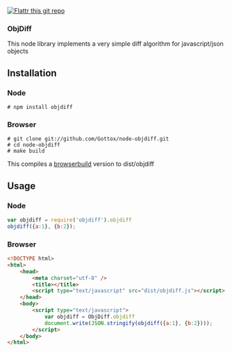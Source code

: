 [![Flattr this git repo](http://api.flattr.com/button/flattr-badge-large.png)](https://flattr.com/submit/auto?user_id=Gottox&url=https://github.com/Gottox/node-objdiff&title=node-objdiff&language=&tags=github&category=software)


### ObjDiff

This node library implements a very simple diff algorithm for javascript/json objects

## Installation

### Node
```
# npm install objdiff
```

### Browser

```
# git clone git://github.com/Gottox/node-objdiff.git
# cd node-objdiff
# make build
```

This compiles a [browserbuild](https://github.com/LearnBoost/browserbuild)
version to dist/objdiff


## Usage

### Node

``` javascript
var objdiff = require('objdiff').objdiff
objdiff({a:1}, {b:2});
```

### Browser

``` html
<!DOCTYPE html>
<html>
	<head>
		<meta charset="utf-8" />
		<title></title>
		<script type="text/javascript" src="dist/objdiff.js"></script>
	</head>
	<body>
		<script type="text/javascript">
			var objdiff = ObjDiff.objdiff
			document.write(JSON.stringify(objdiff({a:1}, {b:2})));
		</script>
	</body>
</html>
```
